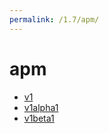 ```yaml
---
permalink: /1.7/apm/
---
```


# apm



* [v1](v1/index.md)
* [v1alpha1](v1alpha1/index.md)
* [v1beta1](v1beta1/index.md)